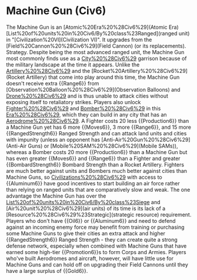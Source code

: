 # Machine Gun (Civ6)

The Machine Gun is an [Atomic%20Era%20%28Civ6%29](Atomic Era) [List%20of%20units%20in%20Civ6/By%20class%23Ranged](ranged unit) in "[Civilization%20VI](Civilization VI)". It upgrades from the [Field%20Cannon%20%28Civ6%29](Field Cannon) (or its replacements).
Strategy.
Despite being the most advanced ranged unit, the Machine Gun most commonly finds use as a [City%20%28Civ6%29](city) garrison because of the military landscape at the time it appears. Unlike the [Artillery%20%28Civ6%29](Artillery) and the [Rocket%20Artillery%20%28Civ6%29](Rocket Artillery) that come into play around this time, the Machine Gun doesn't receive extra {{Range6}} from [Observation%20Balloon%20%28Civ6%29](Observation Balloons) and [Drone%20%28Civ6%29](Drones) and is thus unable to attack cities without exposing itself to retaliatory strikes. Players also unlock [Fighter%20%28Civ6%29](Fighters) and [Bomber%20%28Civ6%29](Bombers) in this [Era%20%28Civ6%29](era), which they can build in any city that has an [Aerodrome%20%28Civ6%29](Aerodrome). A Fighter costs 20 less {{Production6}} than a Machine Gun yet has 6 more {{Moves6}}, 3 more {{Range6}}, and 15 more {{RangedStrength6}} Ranged Strength and can attack land units and cities with impunity (unless an opponent has [Anti-Air%20Gun%20%28Civ6%29](Anti-Air Guns) or [Mobile%20SAM%20%28Civ6%29](Mobile SAMs)), whereas a Bomber costs 20 more {{Production6}} than a Machine Gun but has even greater {{Moves6}} and {{Range6}} than a Fighter and greater {{BombardStrength6}} Bombard Strength than a Rocket Artillery. Fighters are much better against units and Bombers much better against cities than Machine Guns, so [Civilizations%20%28Civ6%29](civilizations) with access to {{Aluminum6}} have good incentives to start building an air force rather than relying on ranged units that are comparatively slow and weak.
The one advantage the Machine Gun has over the [List%20of%20units%20in%20Civ6/By%20class%23Siege](siege) and [Air%20unit%20%28Civ6%29](air units) of its time is its lack of a [Resource%20%28Civ6%29%23Strategic](strategic resource) requirement. Players who don't have {{Oil6}} or {{Aluminum6}} and need to defend against an incoming enemy force may benefit from training or purchasing some Machine Guns to give their cities an extra attack and higher {{RangedStrength6}} Ranged Strength - they can create quite a strong defense network, especially when combined with Machine Guns that have earned some high-tier {{Promotion6}}s to form Corps and Armies. Players who've built Aerodromes and aircraft, however, will have little use for Machine Guns and can hold off on upgrading their Field Cannons until they have a large surplus of {{Gold6}}.